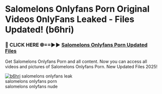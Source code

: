 # Salomelons Onlyfans Porn Original Videos 0nlyFans Leaked - Files Updated! (b6hri)

<h3>🔴 CLICK HERE 🌐==►► <a href="https://tinyurl.com/2jnfzry5" rel="nofollow">Salomelons Onlyfans Porn Updated Files</a></h3>

Get Salomelons Onlyfans Porn and all content. Now you can access all videos and pictures of Salomelons Onlyfans Porn. New Updated Files 2025!

[![b6hri](https://i.imgur.com/GyGTBgg.gif)](https://tinyurl.com/2jnfzry5)
salomelons onlyfans leak<br>
salomelons onlyfans porn<br>
salomelons onlyfans nude